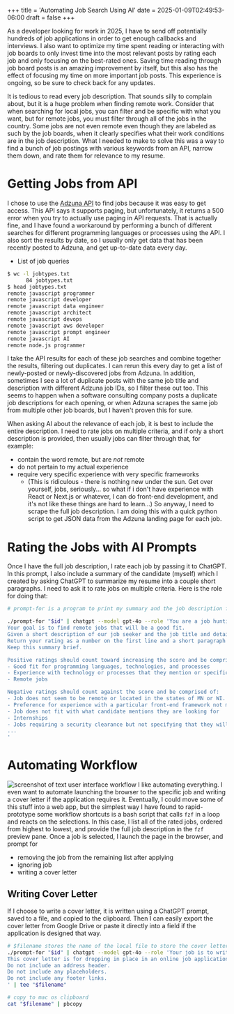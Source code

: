 +++
title = 'Automating Job Search Using AI'
date = 2025-01-09T02:49:53-06:00
draft = false
+++

As a developer looking for work in 2025, I have to send off potentially hundreds of job applications in order to get enough callbacks and interviews.
I also want to optimize my time spent reading or interacting with job boards to only invest time into the most relevant posts by rating each job and only focusing on the best-rated ones.
Saving time reading through job board posts is an amazing improvement by itself, but this also has the effect of focusing my time on more important job posts.
This experience is ongoing, so be sure to check back for any updates.

It is tedious to read every job description. That sounds silly to complain about, but it is a huge problem when finding remote work.
Consider that when searching for local jobs, you can filter and be specific with what you want, but for remote jobs, you must filter through all of the jobs in the country.
Some jobs are not even remote even though they are labeled as such by the job boards, when it clearly specifies what their work conditions are in the job description.
What I needed to make to solve this was a way to find a bunch of job postings with various keywords from an API, narrow them down, and rate them for relevance to my resume.

# Getting Jobs from API
I chose to use the [Adzuna API](https://developer.adzuna.com/docs/search) to find jobs because it was easy to get access.
This API says it supports paging, but unfortunately, it returns a 500 error when you try to actually use paging in API requests.
That is actually fine, and I have found a workaround by performing a bunch of different searches for different programming languages or processes using the API.
I also sort the results by date, so I usually only get data that has been recently posted to Adzuna, and get up-to-date data every day.

- List of job queries
```bash
$ wc -l jobtypes.txt
      84 jobtypes.txt
$ head jobtypes.txt
remote javascript programmer
remote javascript developer
remote javascript data engineer
remote javascript architect
remote javascript devops
remote javascript aws developer
remote javascript prompt engineer
remote javascript AI
remote node.js programmer
```

I take the API results for each of these job searches and combine together the results, filtering out duplicates.
I can rerun this every day to get a list of newly-posted or newly-discovered jobs from Adzuna.
In addition, sometimes I see a lot of duplicate posts with the same job title and description with different Adzuna job IDs, so I filter these out too.
This seems to happen when a software consulting company posts a duplicate job descriptions for each opening, or when Adzuna scrapes the same job from multiple other job boards, but I haven't proven this for sure.

When asking AI about the relevance of each job, it is best to include the entire description.
I need to rate jobs on multiple criteria, and if only a short description is provided, then usually jobs can filter through that, for example:
- contain the word remote, but are _not_ remote
- do not pertain to my actual experience
- require very specific experience with very specific frameworks
  - (This is ridiculous - there is nothing new under the sun. Get over yourself, jobs, seriously... so what if i don't have experience with React or Next.js or whatever, I can do front-end development, and it's not like these things are hard to learn...)
So anyway, I need to scrape the full job description. I am doing this with a quick python script to get JSON data from the Adzuna landing page for each job.

# Rating the Jobs with AI Prompts
Once I have the full job description, I rate each job by passing it to ChatGPT.
In this prompt, I also include a summary of the candidate (myself) which I created by asking ChatGPT to summarize my resume into a couple short paragraphs.
I need to ask it to rate jobs on multiple criteria.
Here is the role for doing that:

```bash
# prompt-for is a program to print my summary and the job description for the job ID passed in as a parameter. it gets piped into chatgpt as a prompt.

./prompt-for "$id" | chatgpt --model gpt-4o --role 'You are a job hunting assistant.
Your goal is to find remote jobs that will be a good fit.
Given a short description of our job seeker and the job title and details about the position, rate whether or not it is a good fit on a scale 1-10 with 10 being the best possible opportunity.
Return your rating as a number on the first line and a short paragraph of details or clarification about the score on the second line.
Keep this summary brief.

Positive ratings should count toward increasing the score and be comprised of:
- Good fit for programming languages, technologies, and processes
- Experience with technology or processes that they mention or specifically call out
- Remote jobs

Negative ratings should count against the score and be comprised of:
- Job does not seem to be remote or located in the states of MN or WI.
- Preference for experience with a particular front-end framework not mentioned
- Job does not fit with what candidate mentions they are looking for
- Internships
- Jobs requiring a security clearance but not specifying that they will help obtain such a clearance
...
'
```

# Automating Workflow
![screenshot of text user interface workflow](/fzf-job-hunt-workflow.jpg)
I like automating everything.
I even want to automate launching the browser to the specific job and writing a cover letter if the application requires it.
Eventually, I could move some of this stuff into a web app, but the simplest way I have found to rapid-prototype some workflow shortcuts is a bash script that calls `fzf` in a loop and reacts on the selections.
In this case, I list all of the rated jobs, ordered from highest to lowest, and provide the full job description in the `fzf` preview pane.
Once a job is selected, I launch the page in the browser, and prompt for
- removing the job from the remaining list after applying
- ignoring job
- writing a cover letter

## Writing Cover Letter
If I choose to write a cover letter, it is written using a ChatGPT prompt, saved to a file, and copied to the clipboard.
Then I can easily export the cover letter from Google Drive or paste it directly into a field if the application is designed that way.
```bash
# $filename stores the name of the local file to store the cover letter.
./prompt-for "$id" | chatgpt --model gpt-4o --role 'Your job is to write a short, complete cover letter for a candidate given the candidate description and job description.
This cover letter is for dropping in place in an online job application.
Do not include an address header.
Do not include any placeholders.
Do not include any footer links.
' | tee "$filename"

# copy to mac os clipboard
cat "$filename" | pbcopy
```
